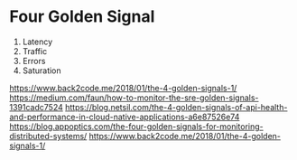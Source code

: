 # Four Golden Signal

1. Latency
2. Traffic
3. Errors
4. Saturation

https://www.back2code.me/2018/01/the-4-golden-signals-1/
https://medium.com/faun/how-to-monitor-the-sre-golden-signals-1391cadc7524
https://blog.netsil.com/the-4-golden-signals-of-api-health-and-performance-in-cloud-native-applications-a6e87526e74
https://blog.appoptics.com/the-four-golden-signals-for-monitoring-distributed-systems/
https://www.back2code.me/2018/01/the-4-golden-signals-1/
